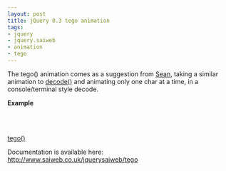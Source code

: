 ```yaml
--- 
layout: post
title: jQuery 0.3 tego animation
tags: 
- jquery
- jquery.saiweb
- animation
- tego
---
```

The tego() animation comes as a suggestion from <a href="http://www.sean-barton.co.uk/">Sean</a>, taking a similar animation to <a href="http://www.saiweb.co.uk/jquerysaiweb/decode">decode()</a> and animating only one char at a time, in a console/terminal style decode.

<strong>Example</strong>
<p><script type="text/javascript" src="http://ajax.googleapis.com/ajax/libs/jquery/1.2.6/jquery.min.js"></script><br />
<script src="http://svn.saiweb.co.uk/branches/jquery_plugin/tags/0.3/jquery.saiweb.min.js" type="text/javascript"></script><br />
<a name="tego"></a></p>
<div id='tego_div_id'></div>
<p><a href="#tego" onclick="$('#tego_div_id').tego({delay: 20, text: 'This text is being animated by tego'});">tego()</a></p>

Documentation is available here: <a href="http://www.saiweb.co.uk/jquerysaiweb/tego">http://www.saiweb.co.uk/jquerysaiweb/tego</a>
